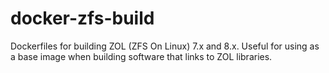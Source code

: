 # docker-zfs-build
Dockerfiles for building ZOL (ZFS On Linux) 7.x and 8.x. Useful for using as a base image when building software that links to ZOL libraries.
